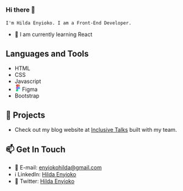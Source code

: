 ### Hi there 👋 
    I'm Hilda Enyioko. I am a Front-End Developer.

- 🌱 I am currently learning React


## Languages and Tools
- HTML
- CSS
- Javascript
- <img alt="figma icon" src="https://github.com/devicons/devicon/blob/master/icons/figma/figma-original.svg" width="15px" height="18px" /> Figma
- Bootstrap


## 🔭 Projects
- Check out my blog website at [Inclusive Talks](https://github.com/Hilda-Enyioko/Inclusive-Talks) built with my team.

  
<!--
- 👯 I’m looking to collaborate on ...
- 🤔 I’m looking for help with ...
- 💬 Ask me about ...
- 😄 Pronouns: ...
- ⚡ Fun fact: ...
-->

## 📫 Get In Touch
 - 📧 E-mail: enyiokohilda@gmail.com
 - ℹ️ LinkedIn: [Hilda Enyioko](https://www.linkedin.com/in/hilda-enyioko-651b06231)
 - 🍬 Twitter: [Hilda Enyioko](https://x.com/hildahaemaxwell?)
